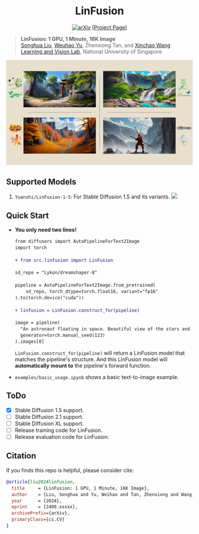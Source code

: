 <div align="center">

# LinFusion
<a href="https://arxiv.org/"><img src="https://img.shields.io/badge/arXiv-xxxx.xxxx-A42C25.svg" alt="arXiv"></a> [[Project Page](https://lv-linfusion.github.io)]
<!-- TODO: Change the arxiv img -->
</div>


> **LinFusion: 1 GPU, 1 Minute, 16K Image**
> <br>
> [Songhua Liu](http://121.37.94.87/), 
> [Weuhao Yu](https://whyu.me/), 
> Zhenxiong Tan, 
> and 
> [Xinchao Wang](https://sites.google.com/site/sitexinchaowang/)
> <br>
> [Learning and Vision Lab](http://lv-nus.org/), National University of Singapore
> <br>

![](https://github.com/Huage001/LinFusion/blob/main/picture.png)

## Supported Models

1. `Yuanshi/LinFusion-1-5`: For Stable Diffusion 1.5 and its variants. <a href="https://huggingface.co/Yuanshi/LinFusion-1-5"><img src="https://img.shields.io/badge/%F0%9F%A4%97-LinFusion for 1.5-yellow"></a>


## Quick Start
* **You only need two lines!**

  ```diff
  from diffusers import AutoPipelineForText2Image
  import torch
  
  + from src.linfusion import LinFusion
  
  sd_repo = "Lykon/dreamshaper-8"
  
  pipeline = AutoPipelineForText2Image.from_pretrained(
      sd_repo, torch_dtype=torch.float16, variant="fp16"
  ).to(torch.device("cuda"))
  
  + linfusion = LinFusion.construct_for(pipeline)
  
  image = pipeline(
  	"An astronaut floating in space. Beautiful view of the stars and the universe in the background.",
  	generator=torch.manual_seed(123)
  ).images[0]
  ```
  `LinFusion.construct_for(pipeline)` will return a LinFusion model that matches the pipeline's structure. And this LinFusion model will **automatically mount to** the pipeline's forward function.

* `examples/basic_usage.ipynb` shows a basic text-to-image example.

## ToDo
- [x] Stable Diffusion 1.5 support.
- [ ] Stable Diffusion 2.1 support. 
- [ ] Stable Diffusion XL support.
- [ ] Release training code for LinFusion.
- [ ] Release evaluation code for LinFusion.

## Citation

If you finds this repo is helpful, please consider cite:

```bib
@article{liu2024linfusion,
  title     = {LinFusion: 1 GPU, 1 Minute, 16K Image},
  author    = {Liu, Songhua and Yu, Weihao and Tan, Zhenxiong and Wang, Xinchao},
  year      = {2024},
  eprint    = {2409.xxxxx},
  archivePrefix={arXiv},
  primaryClass={cs.CV}
}
```

